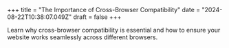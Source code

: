 +++
title = "The Importance of Cross-Browser Compatibility"
date = "2024-08-22T10:38:07.049Z"
draft = false
+++

  Learn why cross-browser compatibility is essential and how to ensure your website works seamlessly across different browsers.
        